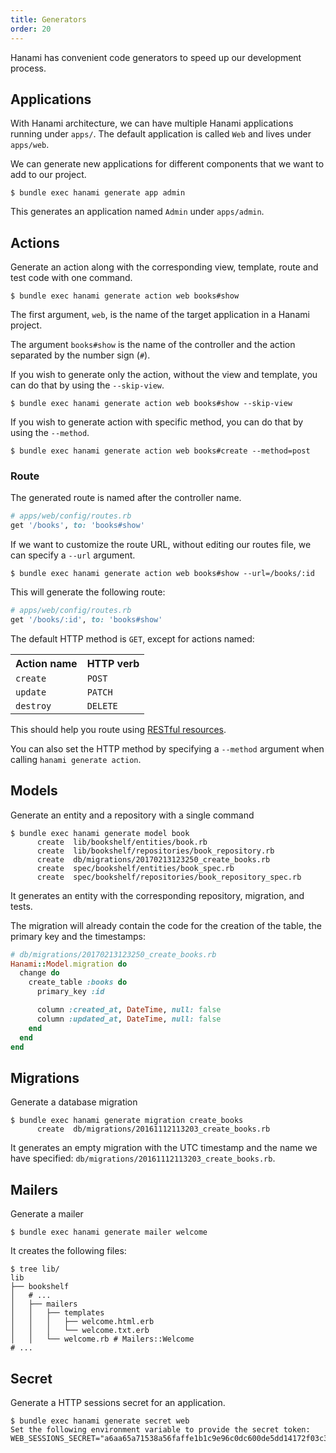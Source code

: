 ```yaml
---
title: Generators
order: 20
---
```


Hanami has convenient code generators to speed up our development process.

## Applications

With Hanami architecture, we can have multiple Hanami applications running under `apps/`.
The default application is called `Web` and lives under `apps/web`.

We can generate new applications for different components that we want to add to our project.

```shell
$ bundle exec hanami generate app admin
```

This generates an application named `Admin` under `apps/admin`.

## Actions

Generate an action along with the corresponding view, template, route and test code with one command.

```shell
$ bundle exec hanami generate action web books#show
```

The first argument, `web`, is the name of the target application in a Hanami project.

The argument `books#show` is the name of the controller and the action separated by the number sign (`#`).

If you wish to generate only the action, without the view and template, you can do that by using the `--skip-view`.

```shell
$ bundle exec hanami generate action web books#show --skip-view
```

If you wish to generate action with specific method, you can do that by using the `--method`.

```shell
$ bundle exec hanami generate action web books#create --method=post
```

### Route

The generated route is named after the controller name.

```ruby
# apps/web/config/routes.rb
get '/books', to: 'books#show'
```

If we want to customize the route URL, without editing our routes file, we can specify a `--url` argument.

```shell
$ bundle exec hanami generate action web books#show --url=/books/:id
```

This will generate the following route:

```ruby
# apps/web/config/routes.rb
get '/books/:id', to: 'books#show'
```

The default HTTP method is `GET`, except for actions named:

<table class="table table-bordered table-striped">
  <tr>
    <th>Action name</th>
    <th>HTTP verb</th>
  </tr>
  <tr>
    <td><code>create</code></td>
    <td><code>POST</code></td>
  </tr>
  <tr>
    <td><code>update</code></td>
    <td><code>PATCH</code></td>
  </tr>
  <tr>
    <td><code>destroy</code></td>
    <td><code>DELETE</code></td>
  </tr>
</table>

This should help you route using [RESTful resources](/routing/restful-resources).

You can also set the HTTP method by specifying a `--method` argument when calling `hanami generate action`.

## Models

Generate an entity and a repository with a single command

```shell
$ bundle exec hanami generate model book
      create  lib/bookshelf/entities/book.rb
      create  lib/bookshelf/repositories/book_repository.rb
      create  db/migrations/20170213123250_create_books.rb
      create  spec/bookshelf/entities/book_spec.rb
      create  spec/bookshelf/repositories/book_repository_spec.rb
```

It generates an entity with the corresponding repository, migration, and tests.

The migration will already contain the code for the creation of the table, the primary key and the timestamps:

```ruby
# db/migrations/20170213123250_create_books.rb
Hanami::Model.migration do
  change do
    create_table :books do
      primary_key :id

      column :created_at, DateTime, null: false
      column :updated_at, DateTime, null: false
    end
  end
end
```

## Migrations

Generate a database migration

```shell
$ bundle exec hanami generate migration create_books
      create  db/migrations/20161112113203_create_books.rb
```

It generates an empty migration with the UTC timestamp and the name we have specified: `db/migrations/20161112113203_create_books.rb`.

## Mailers

Generate a mailer

```shell
$ bundle exec hanami generate mailer welcome
```

It creates the following files:

```shell
$ tree lib/
lib
├── bookshelf
│   # ...
│   ├── mailers
│   │   ├── templates
│   │   │   ├── welcome.html.erb
│   │   │   └── welcome.txt.erb
│   │   └── welcome.rb # Mailers::Welcome
# ...
```

## Secret

Generate a HTTP sessions secret for an application.

```shell
$ bundle exec hanami generate secret web
Set the following environment variable to provide the secret token:
WEB_SESSIONS_SECRET="a6aa65a71538a56faffe1b1c9e96c0dc600de5dd14172f03c35cc48c3b27affe"
```
